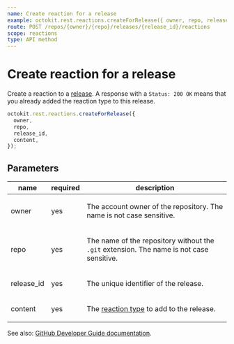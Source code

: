 ```yaml
---
name: Create reaction for a release
example: octokit.rest.reactions.createForRelease({ owner, repo, release_id, content })
route: POST /repos/{owner}/{repo}/releases/{release_id}/reactions
scope: reactions
type: API method
---
```


# Create reaction for a release

Create a reaction to a [release](https://docs.github.com/rest/releases/releases#get-a-release). A response with a `Status: 200 OK` means that you already added the reaction type to this release.

```js
octokit.rest.reactions.createForRelease({
  owner,
  repo,
  release_id,
  content,
});
```

## Parameters

<table>
  <thead>
    <tr>
      <th>name</th>
      <th>required</th>
      <th>description</th>
    </tr>
  </thead>
  <tbody>
    <tr><td>owner</td><td>yes</td><td>

The account owner of the repository. The name is not case sensitive.

</td></tr>
<tr><td>repo</td><td>yes</td><td>

The name of the repository without the `.git` extension. The name is not case sensitive.

</td></tr>
<tr><td>release_id</td><td>yes</td><td>

The unique identifier of the release.

</td></tr>
<tr><td>content</td><td>yes</td><td>

The [reaction type](https://docs.github.com/rest/reactions/reactions#about-reactions) to add to the release.

</td></tr>
  </tbody>
</table>

See also: [GitHub Developer Guide documentation](https://docs.github.com/rest/reactions/reactions#create-reaction-for-a-release).
